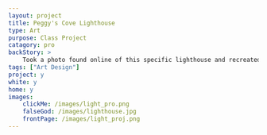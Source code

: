 ```yaml
---
layout: project
title: Peggy's Cove Lighthouse
type: Art
purpose: Class Project
catagory: pro
backStory: >
    Took a photo found online of this specific lighthouse and recreated it using Adobe Illustrator.
tags: ["Art Design"]
project: y
white: y
home: y
images:
    clickMe: /images/light_pro.png
    falseGod: /images/lighthouse.jpg
    frontPage: /images/light_proj.png
---
```

